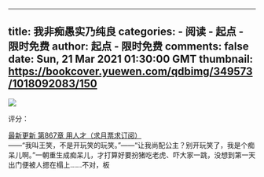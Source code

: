 
---
title: 我非痴愚实乃纯良
categories: 
    - 阅读
    - 起点 - 限时免费
author: 起点 - 限时免费
comments: false
date: Sun, 21 Mar 2021 01:30:00 GMT
thumbnail: https://bookcover.yuewen.com/qdbimg/349573/1018092083/150
---

<div>   
<img src="https://bookcover.yuewen.com/qdbimg/349573/1018092083/150" referrerpolicy="no-referrer"><p>评分：</p><a href="https://vipreader.qidian.com/chapter/1018092083/641850097">最新更新  第867章 用人才（求月票求订阅）</a><br>
                                                ——“我叫王笑，不是开玩笑的玩笑。”——“让我尚配公主？别开玩笑了，我是个痴呆儿啊。”一朝重生成痴呆儿，才打算好要扮猪吃老虎、吓大家一跳，没想到第一天出门便被人摁在榻上……不对，板
                                              
</div>
            